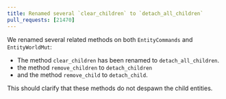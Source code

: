 ```yaml
---
title: Renamed several `clear_children` to `detach_all_children`
pull_requests: [21470]
---
```


We renamed several related methods on both `EntityCommands` and `EntityWorldMut`:
- The method `clear_children` has been renamed to `detach_all_children`.
- the method `remove_children` to `detach_children`
- and the method `remove_child` to `detach_child`.

This should clarify that these methods do not despawn the child entities.
